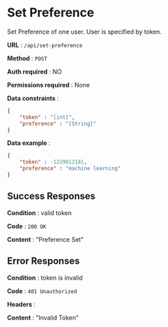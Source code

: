 # Set Preference

Set Preference of one user. User is specified by token.

**URL** : `/api/set-preference`

**Method** : `POST`

**Auth required** : NO

**Permissions required** : None

**Data constraints** : 
```json
{
    "token" : "[int]",
    "preference" : "[String]"
}
```

**Data example** :
```json
{
	"token" : -1229012181,
	"preference" : "machine learning"
}
```

## Success Responses

**Condition** : valid token

**Code** : `200 OK`

**Content** : "Preference Set"

## Error Responses

**Condition** : token is invalid

**Code** : `401 Unauthorized`

**Headers** : 

**Content** : "Invalid Token"
